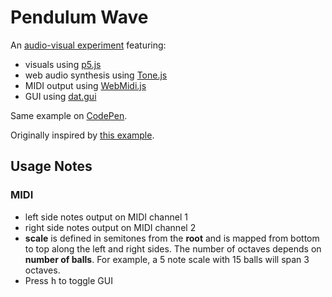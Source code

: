 # Pendulum Wave
 
An [audio-visual experiment](https://pendulum-wave.netlify.app) featuring:

- visuals using [p5.js](https://p5js.org/)
- web audio synthesis using [Tone.js](https://tonejs.github.io/)
- MIDI output using [WebMidi.js](https://webmidijs.org/)
- GUI using [dat.gui](https://github.com/dataarts/dat.gui)


Same example on [CodePen](https://codepen.io/quentin-mckay/pen/dyVrxrE).

Originally inspired by [this example](https://www.youtube.com/watch?v=JsIgubUjTck&ab_channel=TedO).

## Usage Notes

### MIDI ###
- left side notes output on MIDI channel 1
- right side notes output on MIDI channel 2
- **scale** is defined in semitones from the **root** and is mapped from bottom to top along the left and right sides. The number of octaves depends on **number of balls**.  For example, a 5 note scale with 15 balls will span 3 octaves.
- Press <kbd>h</kbd> to toggle GUI